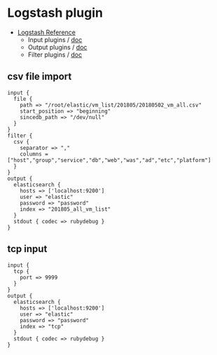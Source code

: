 # Logstash plugin

* [Logstash Reference](https://www.elastic.co/guide/en/logstash/current/index.html)
  * Input plugins / [doc](https://www.elastic.co/guide/en/logstash/current/input-plugins.html)
  * Output plugins / [doc](https://www.elastic.co/guide/en/logstash/current/output-plugins.html)
  * Filter plugins / [doc](https://www.elastic.co/guide/en/logstash/current/filter-plugins.html)

## csv file import

```shell
input {
  file {
    path => "/root/elastic/vm_list/201805/20180502_vm_all.csv"
    start_position => "beginning"
    sincedb_path => "/dev/null"
  }
}
filter {
  csv {
    separator => ","
    columns =["host","group","service","db","web","was","ad","etc","platform"]
  }
}
output {
  elasticsearch {
    hosts => ['localhost:9200']
    user => "elastic"
    password => "password"
    index => "201805_all_vm_list"
  }
  stdout { codec => rubydebug }
}
```

## tcp input

```shell
input {
  tcp {
    port => 9999
  }
}
output {
  elasticsearch {
    hosts => ['localhost:9200']
    user => "elastic"
    password => "password"
    index => "tcp"
  }
  stdout { codec => rubydebug }
}
```

